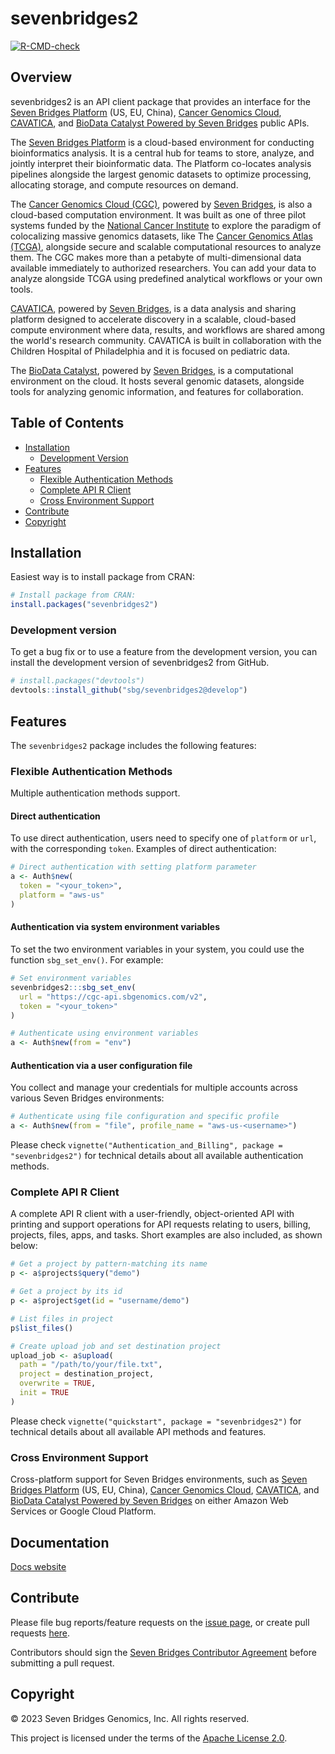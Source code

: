 # sevenbridges2 <!-- omit in toc -->

<!-- badges: start -->
  [![R-CMD-check](https://github.com/sbg/sevenbridges2/actions/workflows/R-CMD-check.yaml/badge.svg)](https://github.com/sbg/sevenbridges2/actions/workflows/R-CMD-check.yaml)
  <!-- badges: end -->

## Overview <!-- omit in toc -->

sevenbridges2 is an API client package that provides an interface for the [Seven Bridges Platform](https://www.sevenbridges.com/) (US, EU, China), [Cancer Genomics Cloud](https://www.cancergenomicscloud.org/), [CAVATICA](https://www.cavatica.org/), and [BioData Catalyst Powered by Seven Bridges](https://platform.sb.biodatacatalyst.nhlbi.nih.gov/) public APIs.

The [Seven Bridges Platform](https://www.sevenbridges.com/) is a cloud-based environment for conducting bioinformatics analysis. It is a central hub for teams to store, analyze, and jointly interpret their bioinformatic data. The Platform co-locates analysis pipelines alongside the largest genomic datasets to optimize processing, allocating storage, and compute resources on demand.

The [Cancer Genomics Cloud (CGC)](https://www.cancergenomicscloud.org/), powered by [Seven Bridges](https://www.sevenbridges.com/), is also a cloud-based computation environment. It was built as one of three pilot systems funded by the [National Cancer Institute](https://www.cancer.gov) to explore the paradigm of colocalizing massive genomics datasets, like The [Cancer Genomics Atlas (TCGA)](https://www.cancer.gov/ccg/research/genome-sequencing/tcga), alongside secure and scalable computational resources to analyze them. The CGC makes more than a petabyte of multi-dimensional data available immediately to authorized researchers. You can add your data to analyze alongside TCGA using predefined analytical workflows or your own tools.

[CAVATICA](https://www.cavatica.org/), powered by [Seven Bridges](https://www.sevenbridges.com), is a data analysis and sharing platform designed to accelerate discovery in a scalable, cloud-based compute environment where data, results, and workflows are shared among the world's research community. CAVATICA is built in collaboration with the Children Hospital of Philadelphia and it is focused on pediatric data.

The [BioData Catalyst](https://platform.sb.biodatacatalyst.nhlbi.nih.gov/), powered by [Seven Bridges](https://www.sevenbridges.com), is a computational environment on the cloud. It hosts several genomic datasets, alongside tools for analyzing genomic information, and features for collaboration.

## Table of Contents <!-- omit in toc -->

- [Installation](#installation)
  - [Development Version](#development-version)
- [Features](#features)
  - [Flexible Authentication Methods](#flexible-authentication-methods)
  - [Complete API R Client](#complete-api-r-client)
  - [Cross Environment Support](#cross-environment-support)
- [Contribute](#contribute)
- [Copyright](#copyright)

## Installation

Easiest way is to install package from CRAN:

``` r
# Install package from CRAN:
install.packages("sevenbridges2")
```
### Development version

To get a bug fix or to use a feature from the development version, you
can install the development version of sevenbridges2 from GitHub.

``` r
# install.packages("devtools")
devtools::install_github("sbg/sevenbridges2@develop")
```

## Features

The `sevenbridges2` package includes the following features:

### Flexible Authentication Methods

Multiple authentication methods support.

#### Direct authentication

To use direct authentication, users need to specify one of `platform` or `url`,
with the corresponding `token`. Examples of direct authentication:

```r
# Direct authentication with setting platform parameter
a <- Auth$new(
  token = "<your_token>",
  platform = "aws-us"
)
```

#### Authentication via system environment variables

To set the two environment variables in your system, you could use
the function `sbg_set_env()`. For example:

```r
# Set environment variables
sevenbridges2:::sbg_set_env(
  url = "https://cgc-api.sbgenomics.com/v2",
  token = "<your_token>"
)

# Authenticate using environment variables
a <- Auth$new(from = "env")
```

#### Authentication via a user configuration file

You collect and manage your credentials for multiple accounts across various 
Seven Bridges environments:

```r
# Authenticate using file configuration and specific profile
a <- Auth$new(from = "file", profile_name = "aws-us-<username>")
```


Please check `vignette("Authentication_and_Billing", package = "sevenbridges2")` for technical details about all available authentication methods.

### Complete API R Client

A complete API R client with a user-friendly, object-oriented API with printing and support operations for API requests relating to users, billing, projects, files, apps, and tasks. Short examples are also included, as shown below:

```r
# Get a project by pattern-matching its name
p <- a$projects$query("demo")

# Get a project by its id
p <- a$project$get(id = "username/demo")

# List files in project
p$list_files()

# Create upload job and set destination project
upload_job <- a$upload(
  path = "/path/to/your/file.txt",
  project = destination_project,
  overwrite = TRUE,
  init = TRUE
)
```

Please check `vignette("quickstart", package = "sevenbridges2")` for technical details about all available API methods and features.

### Cross Environment Support

Cross-platform support for Seven Bridges environments, such as [Seven Bridges Platform](https://www.sevenbridges.com/) (US, EU, China), [Cancer Genomics Cloud](https://www.cancergenomicscloud.org/), [CAVATICA](https://www.cavatica.org/), and [BioData Catalyst Powered by Seven Bridges](https://platform.sb.biodatacatalyst.nhlbi.nih.gov/) on either Amazon Web Services or Google Cloud Platform.

## Documentation

[Docs website](https://sbg.github.io/sevenbridges2/index.html)

## Contribute

Please file bug reports/feature requests on the [issue page](https://github.com/sbg/sevenbridges2/issues), or create pull requests [here](https://github.com/sbg/sevenbridges2/pulls).

Contributors should sign the [Seven Bridges Contributor Agreement](https://secure.na1.echosign.com/public/esignWidget?wid=CBFCIBAA3AAABLblqZhAqt_9rHEqy2MggS0uWRmKHUN2HYi8DWNjkgg5N68iKAhRFTy7k2AOEpRHMMorxc_0*) before submitting a pull request.

## Copyright

© 2023 Seven Bridges Genomics, Inc. All rights reserved.

This project is licensed under the terms of the [Apache License 2.0](LICENSE).
